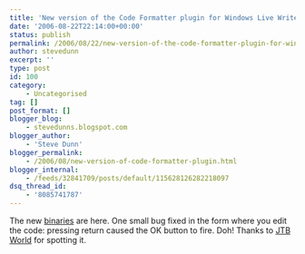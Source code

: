 ```yaml
---
title: 'New version of the Code Formatter plugin for Windows Live Writer now available.'
date: '2006-08-22T22:14:00+00:00'
status: publish
permalink: /2006/08/22/new-version-of-the-code-formatter-plugin-for-windows-live-writer-now-available
author: stevedunn
excerpt: ''
type: post
id: 100
category:
    - Uncategorised
tag: []
post_format: []
blogger_blog:
    - stevedunns.blogspot.com
blogger_author:
    - 'Steve Dunn'
blogger_permalink:
    - /2006/08/new-version-of-code-formatter-plugin.html
blogger_internal:
    - /feeds/32841709/posts/default/115628126282218097
dsq_thread_id:
    - '8085741787'
---
```

The new [binaries](http://files.dunnhq.com/CodeFormatterPluginBinaries.zip) are here. One small bug fixed in the form where you edit the code: pressing return caused the OK button to fire. Doh! Thanks to [JTB World](http://jtbworld.blogspot.com/2006/08/filedependancy-object-in-autocad.html) for spotting it.